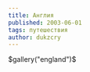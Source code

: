 ```yaml
---
title: Англия
published: 2003-06-01
tags: путешествия
author: dukzcry
---
```


$gallery("england")$
